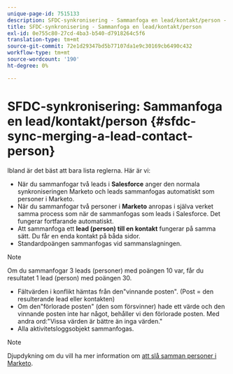 ```yaml
---
unique-page-id: 7515133
description: SFDC-synkronisering - Sammanfoga en lead/kontakt/person - Marketo Docs - produktdokumentation
title: SFDC-synkronisering - Sammanfoga en lead/kontakt/person
exl-id: 0e755c80-27cd-4ba3-b540-d7918264c5f6
translation-type: tm+mt
source-git-commit: 72e1d29347bd5b77107da1e9c30169cb6490c432
workflow-type: tm+mt
source-wordcount: '190'
ht-degree: 0%

---
```


# SFDC-synkronisering: Sammanfoga en lead/kontakt/person {#sfdc-sync-merging-a-lead-contact-person}

Ibland är det bäst att bara lista reglerna. Här är vi:

* När du sammanfogar två leads i **Salesforce** anger den normala synkroniseringen Marketo och leads sammanfogas automatiskt som personer i Marketo.
* När du sammanfogar två personer i **Marketo** anropas i själva verket samma process som när de sammanfogas som leads i Salesforce. Det fungerar fortfarande automatiskt.
* Att sammanfoga ett **lead (person) till en kontakt** fungerar på samma sätt. Du får en enda kontakt på båda sidor.
* Standardpoängen sammanfogas vid sammanslagningen.

>[!NOTE]
>
>Om du sammanfogar 3 leads (personer) med poängen 10 var, får du resultatet 1 lead (person) med poängen 30.

* Fältvärden i konflikt hämtas från den&quot;vinnande posten&quot;. (Post = den resulterande lead eller kontakten)
* Om den&quot;förlorade posten&quot; (den som försvinner) hade ett värde och den vinnande posten inte har något, behåller vi den förlorade posten. Med andra ord:&quot;Vissa värden är bättre än inga värden.&quot;
* Alla aktivitetsloggsobjekt sammanfogas.

>[!NOTE]
>
>Djupdykning om du vill ha mer information om [att slå samman personer i Marketo](/help/marketo/product-docs/core-marketo-concepts/smart-lists-and-static-lists/managing-people-in-smart-lists/find-and-merge-duplicate-people.md).
